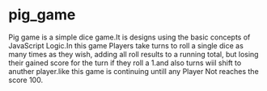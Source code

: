 # pig_game
Pig game is a simple dice game.It is designs using the basic concepts of JavaScript Logic.In this game Players take turns to roll a single dice as many times as they wish, adding all roll results to a running total,
but losing their gained score for the turn if they roll a 1.and also  turns wiil shift to anuther player.like this game is continuing untill any Player Not reaches the 
score 100.
